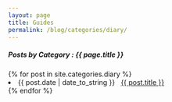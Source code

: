 ```yaml
---
layout: page
title: Guides
permalink: /blog/categories/diary/
---
```


<h5> Posts by Category : {{ page.title }} </h5>

<div class="card">
{% for post in site.categories.diary %}
 <li class="category-posts"><span>{{ post.date | date_to_string }}</span> &nbsp; <a href="{{ post.url }}">{{ post.title }}</a></li>
{% endfor %}
</div>